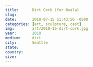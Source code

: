 ```yaml
---
title:  	Dirt Cork (for Nuala)
slug:		
date:   	2010-07-15 11:43:56 -0500
categories: [art, sculpture, cast]
img:		art/2010-15-dirt-cork.jpg
year:		2010
medium:		dirt
city:		Seattle
state:
country:
size:
---
```

